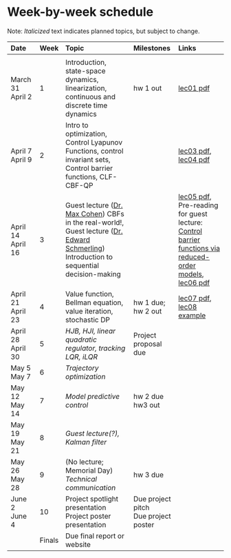 # Week-by-week schedule
Note: *Italicized* text indicates planned topics, but subject to change.

|  Date      |  Week  |  Topic  |  Milestones  |  Links  |
| :--------- | ------ | :---- | :--------- | :-------------- |
| <img width=150/> ||||
| March 31 <br> April 2  |   1    | Introduction, state-space dynamics, linearization, continuous and discrete time dynamics | hw 1 out | [lec01 pdf](https://github.com/UW-CTRL/lmc-book/blob/main/_static/pdfs/lecture_01.pdf)|
| April 7 <br> April 9   |   2    | Intro to optimization, Control Lyapunov Functions, control invariant sets, Control barrier functions, CLF-CBF-QP | | [lec03 pdf](https://github.com/UW-CTRL/lmc-book/blob/main/_static/pdfs/lecture_03.pdf), [lec04 pdf](https://github.com/UW-CTRL/lmc-book/blob/main/_static/pdfs/lecture_04.pdf)|
| April 14 <br> April 16 |   3    | Guest lecture ([Dr. Max Cohen](https://scholar.google.com/citations?hl=en&user=e_0yKw0AAAAJ&view_op=list_works&sortby=pubdate)) CBFs in the real-world!, <br>Guest lecture ([Dr. Edward Schmerling](https://scholar.google.com/citations?user=b4Kj6MIAAAAJ&hl=en)) Introduction to sequential decision-making  | | [lec05 pdf](https://github.com/UW-CTRL/lmc-book/blob/main/_static/pdfs/lecture_05.pdf), Pre-reading for guest lecture: [Control barrier functions via reduced-order models](https://arxiv.org/pdf/2403.09865), [lec06 pdf](https://github.com/UW-CTRL/lmc-book/blob/main/_static/pdfs/lecture_06.pdf) |
| April 21 <br> April 23 |   4    | Value function, Bellman equation, value iteration, stochastic DP | hw 1 due; <br> hw 2 out | [lec07 pdf](https://github.com/UW-CTRL/lmc-book/blob/main/_static/pdfs/lecture_07.pdf), [lec08 example](https://github.com/UW-CTRL/lmc-book/blob/main/_static/pdfs/lec8_example.pdf) |
| April 28 <br> April 30 |   5    | *HJB, HJI, linear quadratic regulator, tracking LQR, iLQR* | Project proposal due | |
| May 5 <br> May 7       |   6    | *Trajectory optimization* | | |
| May 12 <br> May 14     |   7    | *Model predictive control* | hw 2 due <br> hw3 out| |
| May 19 <br> May 21     |   8    | *Guest lecture(?), Kalman filter*| | |
| May 26 <br> May 28     |   9    | (No lecture; Memorial Day) <br> *Technical communication* | hw 3 due | |
| June 2 <br> June 4     |   10   | Project spotlight presentation <br> Project poster presentation | Due project pitch <br> Due project poster | |
|                        | Finals | Due final report or website | | |
